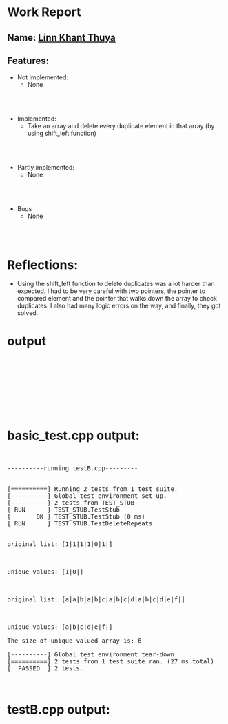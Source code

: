 # Work Report

## Name: <ins> Linn Khant Thuya </ins>

## Features:

- Not Implemented:
  - None

<br><br>

- Implemented:
  - Take an array and delete every duplicate element in that array (by using shift_left function)

<br><br>

- Partly implemented:
  - None

<br><br>

- Bugs
  - None

<br><br>

# Reflections:

- Using the shift_left function to delete duplicates was a lot harder than expected. I had to be very careful with two pointers, the pointer to compared element and the pointer that walks down the array to check duplicates. I also had many logic errors on the way, and finally, they got solved.

# **output**

<pre>
<br/><br/><br/><br/>
</pre>

<br/><br/>

# basic_test.cpp output:

<pre>
<br/><br/>----------running testB.cpp---------


[==========] Running 2 tests from 1 test suite.
[----------] Global test environment set-up.
[----------] 2 tests from TEST_STUB
[ RUN      ] TEST_STUB.TestStub
[       OK ] TEST_STUB.TestStub (0 ms)
[ RUN      ] TEST_STUB.TestDeleteRepeats


original list: [1|1|1|1|0|1|]



unique values: [1|0|]



original list: [a|a|b|a|b|c|a|b|c|d|a|b|c|d|e|f|]



unique values: [a|b|c|d|e|f|]

The size of unique valued array is: 6

[----------] Global test environment tear-down
[==========] 2 tests from 1 test suite ran. (27 ms total)
[  PASSED  ] 2 tests.<br/><br/>
</pre>

# testB.cpp output:

<pre>
<br/><br/>

<br/><br/>
</pre>

